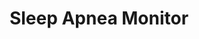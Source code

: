 ---
layout: project
active: false
permalink: /somnarus/
title: "Sleep Apnea Monitor"
client:
description: "A portable, single-use sleep apnea monitor for tracking user sleep data to an SD card for physican use"
challenge: "Somnarus needed design for their sleep apnea wearable product. It had to be consumer-focused design that would meet the end user expectations for comfort and ease-of-use, while also being easy for the doctor to work with, and reasonably priced for manufacturing."
result: "Because this monitor is one-size-fits-all, the most appropriate approach to find the right design for it was to start with functional prototypes. We created many different shapes and tested them with many different adhesives on multiple faces to find a universal shape that comfortably fits all. The monitor is used in two ways: first by the patient at his home and then by the doctor. Every element of the form has a functional or instructional reason to clearly communicate how to use it the right way. For example, the landscape orientation with little markings on both sides indicates to a patient where to hold the module with both hands when attaching it on the forehead. These same markings are the guideline for the doctor to know where to cut open the module to access the internal SD card with the collected data, without damaging it during the cut."
services:
 - "market research"
 - "ideation"
 - "prototyping"
 - "testing"
 - "3D CAD"
main_image: "/assets/images/projects/somnarus/main.jpg"
images:
 - "/assets/images/projects/somnarus/01.jpg"
 - "/assets/images/projects/somnarus/02.jpg"
 - "/assets/images/projects/somnarus/03.jpg"
---